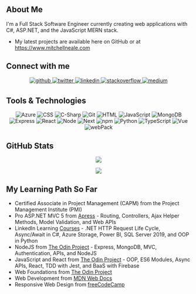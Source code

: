 <!--
**mitchellneale/mitchellneale** is a ✨ _special_ ✨ repository because its `README.md` (this file) appears on your GitHub profile.

Here are some ideas to get you started:

- 🔭 I’m currently working on ...
- 🌱 I’m currently learning ...
- 👯 I’m looking to collaborate on ...
- 🤔 I’m looking for help with ...
- 💬 Ask me about ...
- 📫 How to reach me: ...
- 😄 Pronouns: ...
- ⚡ Fun fact: ...
-->
## About Me
I'm a Full Stack Software Engineer currently creating web applications with C#, ASP.NET, and the JavaScript MERN stack.
- My latest projects are available here on GitHub or at https://www.mitchellneale.com
<!--
## Connect with me
- [LinkedIn](https://www.linkedin.com/in/mitchellneale/) 
- [Stack Overflow](https://stackoverflow.com/users/15049499/mitchell-neale?tab=profile)
- [Blog](https://medium.com/@mitchellneale) -->
## Connect with me  
<div align="center">
<a href="https://github.com/mitchellneale" target="_blank">
<img src=https://img.shields.io/badge/github-%2324292e.svg?&style=for-the-badge&logo=github&logoColor=white alt=github style="margin-bottom: 5px;" />
</a>
<a href="https://twitter.com/MitchellDNeale" target="_blank">
<img src=https://img.shields.io/badge/twitter-%2300acee.svg?&style=for-the-badge&logo=twitter&logoColor=white alt=twitter style="margin-bottom: 5px;" />
</a>
<a href="https://www.linkedin.com/in/mitchellneale/" target="_blank">
<img src=https://img.shields.io/badge/linkedin-%231E77B5.svg?&style=for-the-badge&logo=linkedin&logoColor=white alt=linkedin style="margin-bottom: 5px;" />
</a>
<a href="https://stackoverflow.com/users/15049499/mitchell-neale" target="_blank">
<img src=https://img.shields.io/badge/stackoverflow-%23F28032.svg?&style=for-the-badge&logo=stackoverflow&logoColor=white alt=stackoverflow style="margin-bottom: 5px;" />
</a>
<a href="https://medium.com/@mitchellneale" target="_blank">
<img src=https://img.shields.io/badge/medium-%23292929.svg?&style=for-the-badge&logo=medium&logoColor=white alt=medium style="margin-bottom: 5px;" />
</a>  
</div>  

## Tools & Technologies
<div align="center">   
  
![Azure](https://img.shields.io/badge/-Azure-000?style=flat&logo=microsoft-azure&logoColor=microsoft-azure&color=404254)
![CSS](https://img.shields.io/badge/-CSS-000?style=flat&logo=CSS3&logoColor=264DE4&color=404254)
![C-Sharp](https://img.shields.io/badge/-C%23-000?style=flat&logo=C-Sharp&logoColor=239120&color=404254)
![Git](https://img.shields.io/badge/-Git-000?style=flat&logo=git&logoColor=git&color=404254)
![HTML](https://img.shields.io/badge/-HTML-000?style=flat&logo=html5&logoColor=html&color=404254)
![JavaScript](https://img.shields.io/badge/-JavaScript-000?style=flat&logoColor=javascript&logo=javascript&color=404254)
![MongoDB](https://img.shields.io/badge/-MongoDB-000?style=flat&logo=mongodb&logoColor=mongodb&color=404254)
![Express](https://img.shields.io/badge/-Express-000?style=flat&logo=express&logoColor=express&color=404254)
![React](https://img.shields.io/badge/-React-000?style=flat&logoColor=react&logo=React&color=404254)
![Node](https://img.shields.io/badge/-Node.js-000?style=flat&logoColor=Node.JS&logo=Node.JS&color=404254)
![Next](https://img.shields.io/badge/-Next.js-000?style=flat&logoColor=Next.js&logo=Next.js&color=404254)
![npm](https://img.shields.io/badge/-npm-000?style=flat&logoColor=orange&logo=npm&color=404254)
![Python](https://img.shields.io/badge/-Python-000?style=flat&logoColor=python&logo=python&color=404254)
![TypeScript](https://img.shields.io/badge/-TypeScript-000?style=flat&logoColor=TypeScript&logo=TypeScript&color=404254)
![Vue](https://img.shields.io/badge/-Vue.js-000?style=flat&logoColor=Vue.js&logo=Vue.js&color=404254)
![webPack](https://img.shields.io/badge/-webpack-000?style=flat&logoColor=Webpack&logo=Webpack&color=404254)
</div>
  
## GitHub Stats
<div align="center">
<img src="https://github-readme-stats.vercel.app/api?username=mitchellneale&show_icons=true&&count_private=true&&theme=algolia" align="center" />

<img src="https://github-readme-streak-stats.herokuapp.com/?user=mitchellneale&&hide_border=false&&theme=algolia"
align="center" />
</div>  
  
## My Learning Path So Far
- Certified Associate in Project Management (CAPM) from the Project Management Institute (PMI)
- Pro ASP.NET MVC 5 from [Apress](https://link.springer.com/book/10.1007/978-1-4302-6542-9) - Routing, Controllers, Ajax Helper Methods, Model Validation, and Web APIs
- LinkedIn Learning [Courses](https://www.linkedin.com/learning/) - .NET HTTP Request Life Cycle, Async/Await in C#, Azure Storage, Power BI, SQL Server 2019, and OOP in Python
- NodeJS from [The Odin Project](https://www.theodinproject.com/paths/full-stack-javascript/courses/nodejs) - Express, MongoDB, MVC, Authentication, APIs, and NodeJS
- JavaScript and React from [The Odin Project](https://www.theodinproject.com/paths/full-stack-javascript/courses/javascript) - OOP, ES6 Modules, Async APIs, React, TDD with Jest, and BaaS with Firebase
- Web Foundations from [The Odin Project](https://www.theodinproject.com/paths/foundations/courses/foundations)
- Web Development from [MDN Web Docs](https://developer.mozilla.org/en-US/docs/Learn)
- Responsive Web Design from [freeCodeCamp](https://www.freecodecamp.org/learn/responsive-web-design/)
<!--
## Visitors 
<div align="center">
<img src="https://visitor-badge.glitch.me/badge?page_id=mitchellneale.visitor-badge" align="center" />
</div> -->
